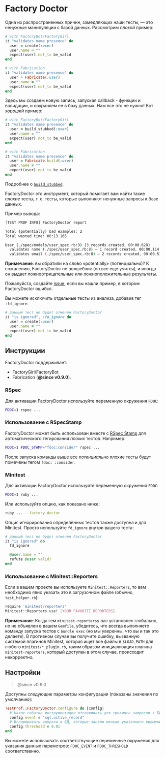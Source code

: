 # Factory Doctor

Одна из распространенных причин, замедляющих наши тесты, — это ненужные манипуляции с базой данных. Рассмотрим _плохой_ пример:

```ruby
# with FactoryBot/FactoryGirl
it "validates name presence" do
  user = create(:user)
  user.name = ""
  expect(user).not_to be_valid
end

# with Fabrication
it "validates name presence" do
  user = Fabricate(:user)
  user.name = ""
  expect(user).not_to be_valid
end
```

Здесь мы создаем новую запись, запуская callback - функции и валидации, и сохраняем ее в базу данных. Нам все это не нужно!  Вот _хороший_ пример:

```ruby
# with FactoryBot/FactoryGirl
it "validates name presence" do
  user = build_stubbed(:user)
  user.name = ""
  expect(user).not_to be_valid
end

# with Fabrication
it "validates name presence" do
  user = Fabricate.build(:user)
  user.name = ""
  expect(user).not_to be_valid
end
```

Подробнее о [`build_stubbed`](https://robots.thoughtbot.com/use-factory-girls-build-stubbed-for-a-faster-test).

FactoryDoctor это инструмент, который помогает вам найти такие _плохие_ тесты, т. е. тесты, которые выполняют ненужные запросы к базе данных.

Пример вывода:

```sh
[TEST PROF INFO] FactoryDoctor report

Total (potentially) bad examples: 2
Total wasted time: 00:13.165

User (./spec/models/user_spec.rb:3) (3 records created, 00:00.628)
  validates name (./spec/user_spec.rb:8) – 1 record created, 00:00.114
  validates email (./spec/user_spec.rb:8) – 2 records created, 00:00.514
```

**Примечание**: вы обратили на слово «potentially» (потенциально)? К сожалению, FactoryDoctor не волшебник (он все еще учится),
и иногда он выдает ложноотрицательные или ложноположительные результаты.

Пожалуйста, создайте [issue](https://github.com/test-prof/test-prof/issues), если вы нашли пример, в котором FactoryDoctor ошибся.

Вы можете исключить отдельные тесты из анализа, добавив  тег `:fd_ignore`:

```ruby
# данный тест не будет отмечен FactoryDoctor
it "is ignored", :fd_ignore do
  user = create(:user)
  user.name = ""
  expect(user).not_to be_valid
end
```

## Инструкции

FactoryDoctor поддерживает:

- FactoryGirl/FactoryBot
- Fabrication (**@since v0.9.0**).

### RSpec

Для активации FactoryDoctor используйте переменную окружения `FDOC`:

```sh
FDOC=1 rspec ...
```

### Использование с RSpecStamp

FactoryDoctor может быть использован вместе с [RSpec Stamp](../recipes/rspec_stamp.md) для автоматического тегирования _плохих_ тестов. Например:

```sh
FDOC=1 FDOC_STAMP="fdoc:consider" rspec ...
```

После запуска команды выше все _потенциально_ плохие тесты будут помечены тегом `fdoc: :consider`.

### Minitest

Для активации FactoryDoctor используйте переменную окружения `FDOC`:

```sh
FDOC=1 ruby ...
```

Или используйте опцию, как показано ниже:

```sh
ruby ... --factory-doctor
```

Опция игнорирования определённых тестов также доступна и для Minitest.
Просто используйте `fd_ignore` внутри вашего теста:

```ruby
# данный тест не будет отмечен FactoryDoctor
it "is ignored" do
  fd_ignore

  @user.name = ""
  refute @user.valid?
end
```

### Использование с Minitest::Reporters

Если в вашем проекте вы используете `Minitest::Reporters`,
то вам необходимо явно указать это в загрузочном файле (обычно, `test_helper.rb`):

```sh
require 'minitest/reporters'
Minitest::Reporters.use! [YOUR_FAVORITE_REPORTERS]
```

**Примечание**: Когда гем `minitest-reporters`у вас установлен глобально, но не объявлен в вашем `Gemfile`,
убедитесь, что всегда выполняете команду запуска тестов с `bundle exec` (но мы уверенны, что вы и так это делаете).
В противном случае вы получите ошибку, вызванную системой плагинов Minitest, которая ищет все файлы в `$LOAD_PATH` для любого `minitest/*_plugin.rb`,
таким образом инициализация плагина `minitest-reporters`, который доступен в этом случае, происходит некорректно.

## Настройки

> @since v0.9.0

Доступны следующие параметры конфигурации (показаны значения по умолчанию):

```ruby
TestProf::FactoryDoctor.configure do |config|
  # Какое событие инструментации отслеживать для трекинга запросов к БД
  config.event = "sql.active_record"
  # Игнорировать запросы к БД, которые заняли меньше указанного времени (в секундах)
  config.threshold = 0.01
end
```

Вы можете использовать соответствующие переменные окружения для указания данных параметров: `FDOC_EVENT` и `FDOC_THRESHOLD` соответственно.